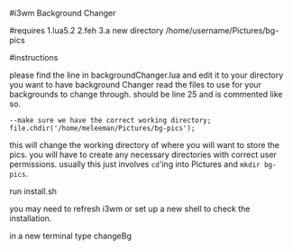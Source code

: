 #i3wm Background Changer

#requires
1.lua5.2
2.feh
3.a new directory /home/username/Pictures/bg-pics

#instructions

please find the line in backgroundChanger.lua and edit it to your directory you want to have background Changer read the files to use for your backgrounds to change through. should be line 25 and is commented like so.

``--make sure we have the correct working directory;
file.chdir('/home/meleeman/Pictures/bg-pics');``

this will change the working directory of where you will want to store the pics. you will have to create any necessary directories with correct user permissions. usually this just involves `cd`'ing into Pictures and `mkdir bg-pics`.

run install.sh

you may need to refresh i3wm or set up a new shell to check the installation. 

in a new terminal type changeBg 
